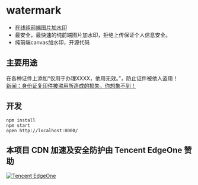 # watermark
- [在线纯前端图片加水印](http://watermark.dxcweb.com/)
- 最安全，最快速的纯前端图片加水印，拒绝上传保证个人信息安全。
- 纯前端canvas加水印，开源代码

## 主要用途
在各种证件上添加“仅用于办理XXXX，他用无效。”，防止证件被他人盗用！<br/>
[新闻：身份证复印件被盗用所造成的损失，你想象不到！](https://www.weixin765.com/doc/reeodiqf.html)


## 开发

```
npm install
npm start
open http://localhost:8000/
```


## 本项目 CDN 加速及安全防护由 Tencent EdgeOne 赞助

[![Tencent EdgeOne](https://edgeone.ai/media/34fe3a45-492d-4ea4-ae5d-ea1087ca7b4b.png)](https://edgeone.ai/zh?from=github)
